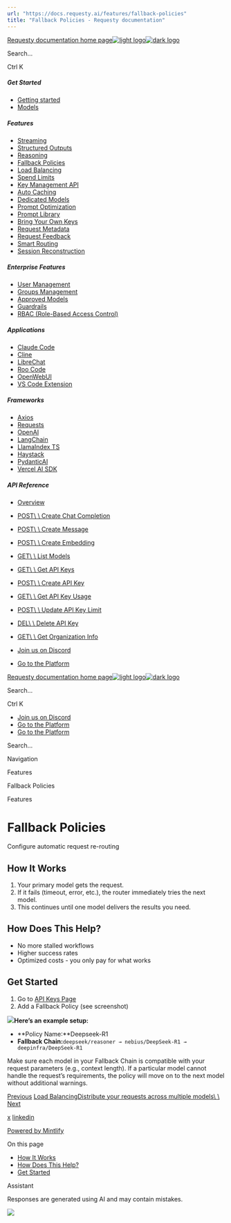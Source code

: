 ```yaml
---
url: "https://docs.requesty.ai/features/fallback-policies"
title: "Fallback Policies - Requesty documentation"
---
```


[Requesty documentation home page![light logo](https://mintcdn.com/requesty/TcSPqkVK2WsRBepW/logo/light.svg?fit=max&auto=format&n=TcSPqkVK2WsRBepW&q=85&s=f1ef3ab41a5f4f9d4595a5bfd5fc0180)![dark logo](https://mintcdn.com/requesty/TcSPqkVK2WsRBepW/logo/dark.svg?fit=max&auto=format&n=TcSPqkVK2WsRBepW&q=85&s=3dc2f8739ecad9cb4ed85ba39cc5c2d2)](https://docs.requesty.ai/)

Search...

Ctrl K

##### Get Started

- [Getting started](https://docs.requesty.ai/quickstart)
- [Models](https://docs.requesty.ai/models)

##### Features

- [Streaming](https://docs.requesty.ai/features/streaming)
- [Structured Outputs](https://docs.requesty.ai/features/structured-outputs)
- [Reasoning](https://docs.requesty.ai/features/reasoning)
- [Fallback Policies](https://docs.requesty.ai/features/fallback-policies)
- [Load Balancing](https://docs.requesty.ai/features/load-balancing)
- [Spend Limits](https://docs.requesty.ai/features/api-limits)
- [Key Management API](https://docs.requesty.ai/features/key-management-api)
- [Auto Caching](https://docs.requesty.ai/features/auto-caching)
- [Dedicated Models](https://docs.requesty.ai/features/dedicated-models)
- [Prompt Optimization](https://docs.requesty.ai/features/prompt-optimization)
- [Prompt Library](https://docs.requesty.ai/features/prompt-library)
- [Bring Your Own Keys](https://docs.requesty.ai/features/bring-your-own-keys)
- [Request Metadata](https://docs.requesty.ai/features/request-metadata)
- [Request Feedback](https://docs.requesty.ai/features/request-feedback)
- [Smart Routing](https://docs.requesty.ai/features/smart-routing)
- [Session Reconstruction](https://docs.requesty.ai/features/session-reconstruction)

##### Enterprise Features

- [User Management](https://docs.requesty.ai/features/users)
- [Groups Management](https://docs.requesty.ai/features/groups)
- [Approved Models](https://docs.requesty.ai/features/approved-models)
- [Guardrails](https://docs.requesty.ai/features/guardrails)
- [RBAC (Role-Based Access Control)](https://docs.requesty.ai/features/rbac)

##### Applications

- [Claude Code](https://docs.requesty.ai/applications/claude-code)
- [Cline](https://docs.requesty.ai/applications/cline)
- [LibreChat](https://docs.requesty.ai/applications/librechat)
- [Roo Code](https://docs.requesty.ai/applications/roo-code)
- [OpenWebUI](https://docs.requesty.ai/applications/openwebui)
- [VS Code Extension](https://docs.requesty.ai/applications/VS-code-extension)

##### Frameworks

- [Axios](https://docs.requesty.ai/frameworks/axios)
- [Requests](https://docs.requesty.ai/frameworks/requests)
- [OpenAI](https://docs.requesty.ai/frameworks/openai)
- [LangChain](https://docs.requesty.ai/frameworks/langchain)
- [LlamaIndex TS](https://docs.requesty.ai/frameworks/llamaindex-ts)
- [Haystack](https://docs.requesty.ai/frameworks/haystack)
- [PydanticAI](https://docs.requesty.ai/frameworks/pydantic-ai)
- [Vercel AI SDK](https://docs.requesty.ai/frameworks/vercel-ai-sdk)

##### API Reference

- [Overview](https://docs.requesty.ai/api-reference/overview)
- [POST\\
\\
Create Chat Completion](https://docs.requesty.ai/api-reference/endpoint/chat-completions-create)
- [POST\\
\\
Create Message](https://docs.requesty.ai/api-reference/endpoint/messages-create)
- [POST\\
\\
Create Embedding](https://docs.requesty.ai/api-reference/endpoint/embeddings-create)
- [GET\\
\\
List Models](https://docs.requesty.ai/api-reference/endpoint/models-list)
- [GET\\
\\
Get API Keys](https://docs.requesty.ai/api-reference/endpoint/manage-api-key-get)
- [POST\\
\\
Create API Key](https://docs.requesty.ai/api-reference/endpoint/manage-api-key-create)
- [GET\\
\\
Get API Key Usage](https://docs.requesty.ai/api-reference/endpoint/manage-api-key-get-usage)
- [POST\\
\\
Update API Key Limit](https://docs.requesty.ai/api-reference/endpoint/manage-api-key-update-limit)
- [DEL\\
\\
Delete API Key](https://docs.requesty.ai/api-reference/endpoint/manage-api-key-delete)
- [GET\\
\\
Get Organization Info](https://docs.requesty.ai/api-reference/endpoint/manage-org-get)

- [Join us on Discord](https://discord.com/invite/Td3rwAHgt4)
- [Go to the Platform](https://app.requesty.ai/)

[Requesty documentation home page![light logo](https://mintcdn.com/requesty/TcSPqkVK2WsRBepW/logo/light.svg?fit=max&auto=format&n=TcSPqkVK2WsRBepW&q=85&s=f1ef3ab41a5f4f9d4595a5bfd5fc0180)![dark logo](https://mintcdn.com/requesty/TcSPqkVK2WsRBepW/logo/dark.svg?fit=max&auto=format&n=TcSPqkVK2WsRBepW&q=85&s=3dc2f8739ecad9cb4ed85ba39cc5c2d2)](https://docs.requesty.ai/)

Search...

Ctrl K

- [Join us on Discord](https://discord.com/invite/Td3rwAHgt4)
- [Go to the Platform](https://app.requesty.ai/)
- [Go to the Platform](https://app.requesty.ai/)

Search...

Navigation

Features

Fallback Policies

Features

# Fallback Policies

Configure automatic request re-routing

## [​](https://docs.requesty.ai/features/fallback-policies\#how-it-works)  How It Works

1. Your primary model gets the request.
2. If it fails (timeout, error, etc.), the router immediately tries the next model.
3. This continues until one model delivers the results you need.

## [​](https://docs.requesty.ai/features/fallback-policies\#how-does-this-help%3F)  How Does This Help?

- No more stalled workflows
- Higher success rates
- Optimized costs - you only pay for what works

## [​](https://docs.requesty.ai/features/fallback-policies\#get-started)  Get Started

1. Go to [API Keys Page](https://app.requesty.ai/api-keys)
2. Add a Fallback Policy (see screenshot)

![](https://mintcdn.com/requesty/TcSPqkVK2WsRBepW/images/fallback-policy.png?fit=max&auto=format&n=TcSPqkVK2WsRBepW&q=85&s=684a7992a3af040544de5d09cc275bf8)**Here’s an example setup:**

- **Policy Name:**Deepseek-R1
- **Fallback Chain:**`deepseek/reasoner → nebius/DeepSeek-R1 → deepinfra/DeepSeek-R1`

Make sure each model in your Fallback Chain is compatible with your request parameters (e.g., context length). If a particular model cannot handle the request’s requirements, the policy will move on to the next model without additional warnings.

[Previous](https://docs.requesty.ai/features/reasoning) [Load BalancingDistribute your requests across multiple models\\
\\
Next](https://docs.requesty.ai/features/load-balancing)

[x](https://x.com/requestyAI) [linkedin](https://linkedin.com/company/requesty)

[Powered by Mintlify](https://mintlify.com/?utm_campaign=poweredBy&utm_medium=referral&utm_source=requesty)

On this page

- [How It Works](https://docs.requesty.ai/features/fallback-policies#how-it-works)
- [How Does This Help?](https://docs.requesty.ai/features/fallback-policies#how-does-this-help%3F)
- [Get Started](https://docs.requesty.ai/features/fallback-policies#get-started)

Assistant

Responses are generated using AI and may contain mistakes.

![](https://mintcdn.com/requesty/TcSPqkVK2WsRBepW/images/fallback-policy.png?w=840&fit=max&auto=format&n=TcSPqkVK2WsRBepW&q=85&s=bed621c554bc5f0b360ce278e52a007a)